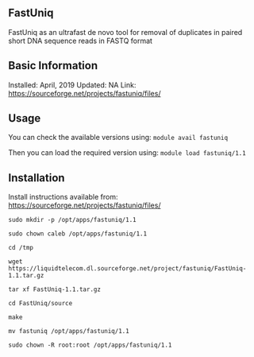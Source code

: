 ## FastUniq

FastUniq as an ultrafast de novo tool for removal of duplicates in paired short DNA sequence reads in FASTQ format

## Basic Information
Installed: April, 2019
Updated: NA
Link: https://sourceforge.net/projects/fastuniq/files/

## Usage
You can check the available versions using:
`module avail fastuniq`

Then you can load the required version using:
`module load fastuniq/1.1`

## Installation
Install instructions available from: https://sourceforge.net/projects/fastuniq/files/

```
sudo mkdir -p /opt/apps/fastuniq/1.1

sudo chown caleb /opt/apps/fastuniq/1.1

cd /tmp

wget https://liquidtelecom.dl.sourceforge.net/project/fastuniq/FastUniq-1.1.tar.gz

tar xf FastUniq-1.1.tar.gz

cd FastUniq/source

make

mv fastuniq /opt/apps/fastuniq/1.1

sudo chown -R root:root /opt/apps/fastuniq/1.1
```
